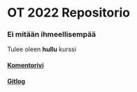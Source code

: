 # OT 2022 Repositorio

### Ei mitään ihmeellisempää

Tulee oleen **hullu** kurssi

#### [Komentorivi](https://github.com/emeraldgcube/ot-2022/blob/main/laskarit/viikko1/komentorivi.txt)
#### [Gitlog](https://github.com/emeraldgcube/ot-2022/blob/main/laskarit/viikko1/gitlog.txt)
